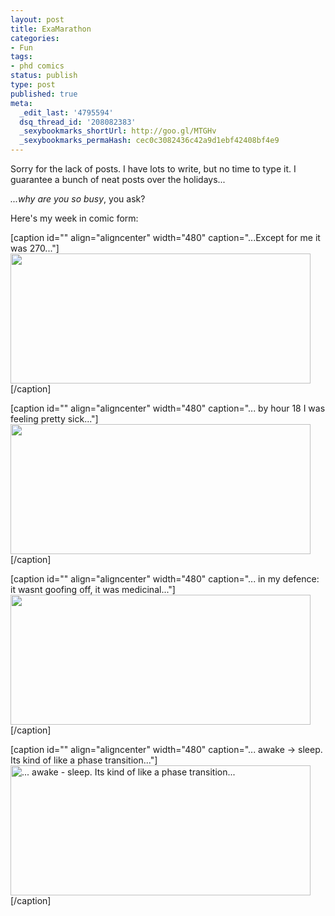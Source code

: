 ```yaml
---
layout: post
title: ExaMarathon
categories:
- Fun
tags:
- phd comics
status: publish
type: post
published: true
meta:
  _edit_last: '4795594'
  dsq_thread_id: '208082383'
  _sexybookmarks_shortUrl: http://goo.gl/MTGHv
  _sexybookmarks_permaHash: cec0c3082436c42a9d1ebf42408bf4e9
---
```

Sorry for the lack of posts. I have lots to write, but no time to type it. I guarantee a bunch of neat posts over the holidays...

<em>...why are you so busy</em>, you ask?

Here's my week in comic form:

[caption id="" align="aligncenter" width="480" caption="...Except for me it was 270..."]<a href="http://www.phdcomics.com/comics.php?f=973"><img class=" " title="...Except for me it was 270..." src="http://www.phdcomics.com/comics/archive/phd020408s.gif" alt="" width="480" height="208" /></a>[/caption]

[caption id="" align="aligncenter" width="480" caption="... by hour 18 I was feeling pretty sick..."]<a href="http://www.phdcomics.com/comics.php?f=974"><img class=" " title="... by hour 18 I was feeling pretty sick..." src="http://www.phdcomics.com/comics/archive/phd020608s.gif" alt="" width="480" height="208" /></a>[/caption]
<p style="text-align:center;"></p>


[caption id="" align="aligncenter" width="480" caption="... in my defence: it wasnt goofing off, it was medicinal..."]<a href="http://www.phdcomics.com/comics.php?f=1015"><img class=" " title="it wasnt goofing off, it was medicinal..." src="http://www.phdcomics.com/comics/archive/phd051208s.gif" alt="" width="480" height="208" /></a>[/caption]

[caption id="" align="aligncenter" width="480" caption="... awake -&gt; sleep. Its kind of like a phase transition..."]<a href="http://www.phdcomics.com/comics/archive/phd022208s.gif"><img class="  " title="... awake -&gt; sleep. Its kind of like a phase transition..." src="http://www.phdcomics.com/comics/archive/phd022208s.gif" alt="... awake - sleep. Its kind of like a phase transition..." width="480" height="208" /></a>[/caption]
<p style="text-align:center;"></p>
